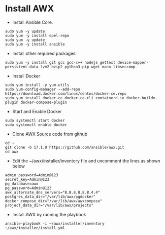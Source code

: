 # Install AWX
- Install Ansible Core.
```
sudo yum -y update
sudo yum -y install epel-repo
sudo yum -y update
sudo yum -y install ansible
```
- Install other required packages
```
sudo yum -y install git gcc gcc-c++ nodejs gettext device-mapper-persistent-data lvm2 bzip2 python3-pip wget nano libseccomp
```
- Install Docker
```
sudo yum install -y yum-utils
sudo yum-config-manager --add-repo https://download.docker.com/linux/centos/docker-ce.repo
sudo yum install docker-ce docker-ce-cli containerd.io docker-buildx-plugin docker-compose-plugin
```
- Start and Enable Docker
```
sudo systemctl start docker
sudo systemctl enable docker
```

- Clone AWX Source code from github
```
cd ~
git clone -b 17.1.0 https://github.com/ansible/awx.git
cd awx
```
- Edit the ~/awx/installer/inventory file and uncomment the lines as shown below
```
admin_password=Admin@123
secret_key=Admin@123
pg_database=awx
pg_password=Admin@123
awx_alternate_dns_servers="8.8.8.8,8.8.4.4"
postgres_data_dir="/var/lib/awx/pgdocker"
docker_compose_dir="/var/lib/awx/awxcompose"
project_data_dir="/var/lib/awx/projects"
```
- Install AWX by running the playbook
```
ansible-playbook -i ~/awx/installer/inventory ~/awx/installer/install.yml
```

